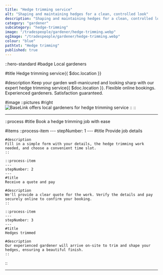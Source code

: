 ```yaml
---
title: "Hedge trimming service"
alt: "Shaping and maintaining hedges for a clean, controlled look"
description: "Shaping and maintaining hedges for a clean, controlled look"
category: "gardener"
subcategory: "hedge-trimming"
image: "/tradespeople/gardener/hedge-trimming.webp"
ogImage: "/tradespeople/gardener/hedge-trimming.webp"
colour: "blue"
pathtxt: "Hedge trimming"
published: true
---
```


::hero-standard
#badge
Local gardeners

#title
Hedge trimming service{{ $doc.location }}

#description
Keep your garden well-manicured and looking sharp with our expert hedge trimming service{{ $doc.location }}. Flexible online bookings. Experienced gardeners. Satisfaction guaranteed.

#image
    ::pictures
    #right
    ![BaseLink offers local gardeners for hedge trimming service](/tradespeople/gardener/hedge-trimming.webp)
    ::
::

---

::process
#title
Book a hedge trimming job with ease

#items
    ::process-item
    ---
    stepNumber: 1
    ---
    #title
    Provide job details

    #description
    Fill in a simple form with your details, the hedge trimming work needed, and choose a convenient time slot.
    ::
    
    ::process-item
    ---
    stepNumber: 2
    ---
    #title
    Receive a quote and pay

    #description
    We'll provide a clear quote for the work. Verify the details and pay securely online to confirm your booking.
    ::

    ::process-item
    ---
    stepNumber: 3
    ---
    #title
    Hedges trimmed

    #description
    Our experienced gardener will arrive on-site to trim and shape your hedges, ensuring a beautiful finish.
    ::
::

---